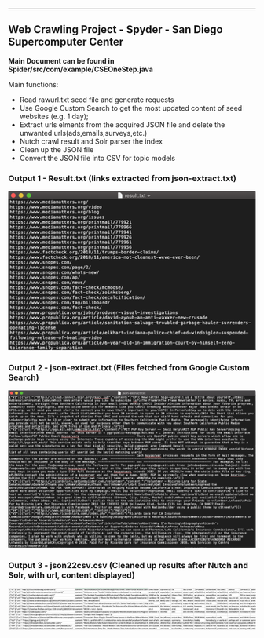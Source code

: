 ---

## Web Crawling Project - Spyder - San Diego Supercomputer Center

**Main Document can be found in Spider/src/com/example/CSEOneStep.java**

Main functions:

- Read rawurl.txt seed file and generate requests
- Use Google Custom Search to get the most updated content of seed websites (e.g. 1 day);
- Extract urls elments from the acquired JSON file and delete the unwanted urls(ads,emails,surveys,etc.)
- Nutch crawl result and Solr parser the index
- Clean up the JSON file
- Convert the JSON file into CSV for topic models


### Output 1 - Result.txt (links extracted from json-extract.txt)
[![image](https://github.com/huangbeidan/Spider/blob/master/assets/output11.png)](#capture)

### Output 2 - json-extract.txt (Files fetched from Google Custom Search)
[![image](https://github.com/huangbeidan/Spider/blob/master/assets/output22.png)](#capture)

### Output 3 - json22csv.csv (Cleaned up results after Nutch and Solr, with url, content displayed)
[![image](https://github.com/huangbeidan/Spider/blob/master/assets/output33.png)](#capture)

